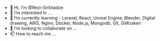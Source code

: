 - 👋 Hi, I’m @Rezi-Sirbiladze
- 👀 I’m interested in ...
- 🌱 I’m currently learning - Laravel, React, Unreal Engine, Blender, Digital drawing, AWS, Nginx, Docker, Node.js, Mongodb, Git, GitKraken
- 💞️ I’m looking to collaborate on ...
- 📫 How to reach me ...

<!---
Rezi-Sirbiladze/Rezi-Sirbiladze is a ✨ special ✨ repository because its `README.md` (this file) appears on your GitHub profile.
You can click the Preview link to take a look at your changes.
--->
